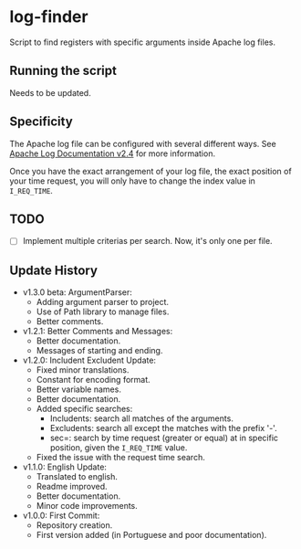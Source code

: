 # log-finder

Script to find registers with specific arguments inside Apache log files.


## Running the script
Needs to be updated.


## Specificity
The Apache log file can be configured with several different ways. See [Apache Log Documentation v2.4](https://httpd.apache.org/docs/2.4/logs.html) for more information.

Once you have the exact arrangement of your log file, the exact position of your time request, you will only have to change the index value in `I_REQ_TIME`.


## TODO
* [ ] Implement multiple criterias per search. Now, it's only one per file.


## Update History
* v1.3.0 beta: ArgumentParser:
    * Adding argument parser to project.
    * Use of Path library to manage files.
    * Better comments.
* v1.2.1: Better Comments and Messages:
    * Better documentation.
    * Messages of starting and ending.
* v1.2.0: Includent Excludent Update:
    * Fixed minor translations.
    * Constant for encoding format.
    * Better variable names.
    * Better documentation.
    * Added specific searches:
        * Includents: search all matches of the arguments.
        * Excludents: search all except the matches with the prefix '-'.
        * sec=: search by time request (greater or equal) at in specific position, given the `I_REQ_TIME` value.
    * Fixed the issue with the request time search.
* v1.1.0: English Update:
    * Translated to english.
    * Readme improved.
    * Better documentation.
    * Minor code improvements.
* v1.0.0: First Commit:
    * Repository creation.
    * First version added (in Portuguese and poor documentation).
